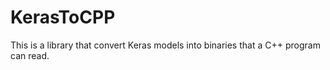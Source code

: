 # KerasToCPP
This is a library that convert Keras models into binaries that a C++ program can read.
